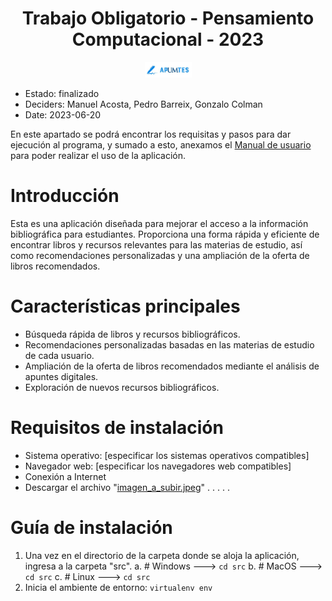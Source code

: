 
<p align="center">
<h1 align="center"> Trabajo Obligatorio - Pensamiento Computacional - 2023 </h1>
</p>
<p align="center">
   <img src="https://github.com/gocolman-uru/UM/blob/obligatorio_pens_computacional/test/static/assets/img/ApUMtes.jpg" width="75" alt="apuntes">
</p>

* Estado: finalizado 
* Deciders: Manuel Acosta, Pedro Barreix, Gonzalo Colman
* Date: 2023-06-20

En este apartado se podrá encontrar los requisitas y pasos para dar ejecución al programa, y sumado a esto, anexamos el [Manual de usuario](https://github.com/gocolman-uru/UM/blob/obligatorio_pens_computacional/Manual_de_usuario.md) para poder realizar el uso de la aplicación. 


# Introducción
Esta es una aplicación diseñada para mejorar el acceso a la información bibliográfica para estudiantes. Proporciona una forma rápida y eficiente de encontrar libros y recursos relevantes para las materias de estudio, así como recomendaciones personalizadas y una ampliación de la oferta de libros recomendados.

# Características principales
- Búsqueda rápida de libros y recursos bibliográficos.
- Recomendaciones personalizadas basadas en las materias de estudio de cada usuario.
- Ampliación de la oferta de libros recomendados mediante el análisis de apuntes digitales.
- Exploración de nuevos recursos bibliográficos.

# Requisitos de instalación
- Sistema operativo: [especificar los sistemas operativos compatibles]
- Navegador web: [especificar los navegadores web compatibles]
- Conexión a Internet
- Descargar el archivo "[imagen_a_subir.jpeg](https://github.com/gocolman-uru/UM/blob/obligatorio_pens_computacional/imagen_a_subir.jpeg)"
.
.
.
.
.


# Guía de instalación
1. Una vez en el directorio de la carpeta donde se aloja la aplicación, ingresa a la carpeta "src".
    a. # Windows ---> `cd src`
    b. # MacOS ---> `cd src`
    c. # Linux ---> `cd src`
2. Inicia el ambiente de entorno: `virtualenv env`


